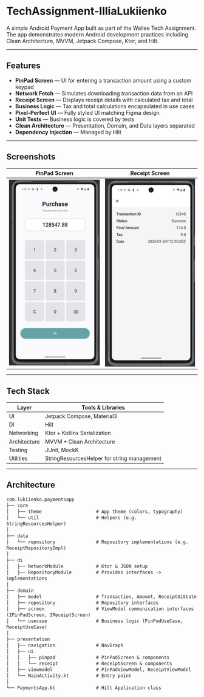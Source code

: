 # TechAssignment-IlliaLukiienko

A simple Android Payment App built as part of the Wallee Tech Assignment. The app demonstrates modern Android development practices including Clean Architecture, MVVM, Jetpack Compose, Ktor, and Hilt.

---

## Features

- **PinPad Screen** — UI for entering a transaction amount using a custom keypad  
- **Network Fetch** — Simulates downloading transaction data from an API  
- **Receipt Screen** — Displays receipt details with calculated tax and total  
- **Business Logic** — Tax and total calculations encapsulated in use cases  
- **Pixel-Perfect UI** — Fully styled UI matching Figma design  
- **Unit Tests** — Business logic is covered by tests  
- **Clean Architecture** — Presentation, Domain, and Data layers separated  
- **Dependency Injection** — Managed by Hilt

---

##  Screenshots

| PinPad Screen                             | Receipt Screen                             |
|------------------------------------------|--------------------------------------------|
| ![PinPad](screenshots/pinpad.png)        | ![Receipt](screenshots/receipt.png)        |

---

##  Tech Stack

| Layer         | Tools & Libraries                            |
|---------------|-----------------------------------------------|
| UI            | Jetpack Compose, Material3                    |
| DI            | Hilt                                          |
| Networking    | Ktor + Kotlinx Serialization                  |
| Architecture  | MVVM + Clean Architecture                     |
| Testing       | JUnit, MockK                                  |
| Utilities     | StringResourcesHelper for string management   |

---

##  Architecture
```text
com.lukiienko.paymentsapp
├── core
│   ├── theme                    # App theme (colors, typography)
│   └── util                     # Helpers (e.g. StringResourcesHelper)
│
├── data
│   └── repository               # Repository implementations (e.g. ReceiptRepositoryImpl)
│
├── di
│   ├── NetworkModule            # Ktor & JSON setup
│   ├── RepositoryModule         # Provides interfaces -> implementations
│
├── domain
│   ├── model                    # Transaction, Amount, ReceiptUiState
│   ├── repository               # Repository interfaces
│   ├── screen                   # ViewModel communication interfaces (IPinPadScreen, IReceiptScreen)
│   └── usecase                  # Business logic (PinPadUseCase, ReceiptUseCase)
│
├── presentation
│   ├── navigation               # NavGraph
│   ├── ui
│   │   ├── pinpad               # PinPadScreen & components
│   │   └── receipt              # ReceiptScreen & components
│   ├── viewmodel                # PinPadViewModel, ReceiptViewModel
│   └── MainActivity.kt          # Entry point
│
└── PaymentsApp.kt               # Hilt Application class

